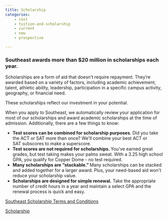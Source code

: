 ```yaml
---
title: Scholarship
categories:
    - cost
    - tuition-and-scholarship
    - current
    - new
    - prospective

---
```

<div id="flush-collapseTwo" aria-labelledby="flush-headingTwo" data-mdb-parent="#accordionFlushExample"
    class="accordion-collapse collapse show" style="">
    <div class="accordion-body">
        <div class="typography">
            <h3><span data-contrast="auto">Southeast awards more than $20 million in scholarships each
                    year.&nbsp;</span><span
                    data-ccp-props="{&quot;201341983&quot;:0,&quot;335559740&quot;:240}">&nbsp;</span><span
                    data-ccp-props="{&quot;201341983&quot;:0,&quot;335559740&quot;:240}">&nbsp;</span></h3>
            <p><span data-contrast="auto">Scholarships are a form of aid that doesn’t require repayment. They’re awarded
                    based on a variety of factors, including academic achievement, talent, athletic ability, leadership,
                    participation in a specific campus activity, geography, or financial need.</span><span
                    data-ccp-props="{&quot;201341983&quot;:0,&quot;335559740&quot;:240}">&nbsp;</span></p>
            <p><span data-contrast="auto">These scholarships reflect our investment in your potential.&nbsp;</span><span
                    data-ccp-props="{&quot;201341983&quot;:0,&quot;335559740&quot;:240}">&nbsp;</span></p>
            <p><span data-contrast="auto">When you apply to Southeast, we automatically review your application for most
                    of our scholarships and award academic scholarships at the time of admission. Additionally, there
                    are a few things to know:</span><span
                    data-ccp-props="{&quot;201341983&quot;:0,&quot;335559740&quot;:240}">&nbsp;</span></p>
            <ul>
                <li aria-setsize="-1" data-aria-level="1" data-aria-posinset="1" data-font="Helvetica Neue"
                    data-leveltext="●" data-listid="6"><strong><span data-contrast="auto">Test scores can be combined
                            for scholarship purposes</span></strong><span data-contrast="auto">. Did you take the ACT or
                        SAT more than once? We'll combine your best ACT or SAT&nbsp;subscores&nbsp;to make
                        a&nbsp;superscore.</span><span
                        data-ccp-props="{&quot;201341983&quot;:0,&quot;335559685&quot;:720,&quot;335559740&quot;:240,&quot;335559991&quot;:360}">&nbsp;</span>
                </li>
                <li aria-setsize="-1" data-aria-level="1" data-aria-posinset="2" data-font="Helvetica Neue"
                    data-leveltext="●" data-listid="6"><strong><span data-contrast="auto">Test scores are not required
                            for scholarships.&nbsp;</span></strong><span data-contrast="auto">You’ve earned great
                        grades, but test taking makes your palms sweat. With a 3.25 high school GPA, you qualify for
                        Copper Dome - no test required.</span><span
                        data-ccp-props="{&quot;201341983&quot;:0,&quot;335559685&quot;:720,&quot;335559740&quot;:240,&quot;335559991&quot;:360}">&nbsp;</span>
                </li>
                <li aria-setsize="-1" data-aria-level="1" data-aria-posinset="3" data-font="Helvetica Neue"
                    data-leveltext="●" data-listid="6"><strong><span data-contrast="auto">Many scholarships are
                            “stackable.”&nbsp;</span></strong><span data-contrast="auto">Many scholarships can be
                        stacked and added together for a larger award. Plus, your need-based aid won't reduce your
                        scholarship value.</span><span
                        data-ccp-props="{&quot;201341983&quot;:0,&quot;335559685&quot;:720,&quot;335559740&quot;:240,&quot;335559991&quot;:360}">&nbsp;</span>
                </li>
                <li aria-setsize="-1" data-aria-level="1" data-aria-posinset="4" data-font="Helvetica Neue"
                    data-leveltext="●" data-listid="6"><strong><span data-contrast="auto">Scholarships are designed for
                            simple renewal.</span></strong><span data-contrast="auto">&nbsp;Take the appropriate number
                        of credit hours in a year and maintain a select GPA and the renewal process is quick and
                        easy.</span></li>
            </ul>
            <p><a href="https://semo.edu/student-support/financial-services/financial-aid/terms.html"><span
                        data-contrast="auto">Southeast Scholarship Terms and Conditions</span></a></p>
        </div><a
            href="https://semo.edu/student-support/financial-services/financial-aid/se-scholarships.html">Scholarship</a>
    </div>
</div>